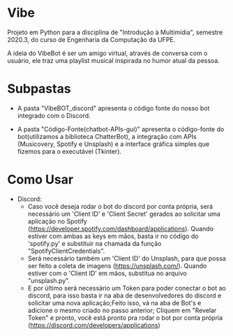 # Vibe
Projeto em Python para a disciplina de "Introdução à Multimídia", semestre 2020.3, do curso de Engenharia da Computação da UFPE.

A ideia do VibeBot é ser um amigo virtual, através de conversa com o usuário, ele traz uma playlist musical inspirada no humor atual da pessoa.

# Subpastas
- A pasta "VibeBOT_discord" apresenta o código fonte do nosso bot integrado com o Discord.

- A pasta "Código-Fonte(chatbot-APIs-gui)" apresenta o código-fonte do bot(utilizamos a biblioteca ChatterBot), a integração com APIs (Musicovery, Spotify e Unsplash) e a interface gráfica simples que fizemos para o executável (Tkinter).

# Como Usar
- Discord:
    - Caso você deseja rodar o bot do discord por conta própria, será necessário um 'Client ID' e 'Client Secret' gerados ao solicitar uma aplicação no Spotify (https://developer.spotify.com/dashboard/applications). Quando estiver com ambas as keys em mãos, basta ir no código do 'spotify.py' e substituir na chamada da função "SpotifyClientCredentials".
    - Será necessário também um 'Client ID' do Unsplash, para que possa ser feito a coleta de imagens (https://unsplash.com/). Quando estiver com o 'Client ID' em mãos, substitua no arquivo "unsplash.py".
    - E por último será necessário um Token para poder conectar o bot ao discord, para isso basta ir na aba de desenvolvedores do discord e solicitar uma nova aplicação;Feito isso, vá na aba de Bot's e adicione o mesmo criado no passo anterior; Cliquem em "Revelar Token" e pronto, você está pronto pra rodar o bot por conta própria (https://discord.com/developers/applications)

